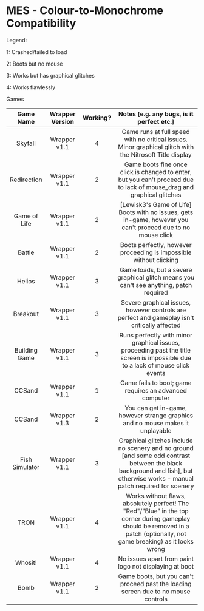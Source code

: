 # MES - Colour-to-Monochrome Compatibility

Legend:

1: Crashed/failed to load

2: Boots but no mouse

3: Works but has graphical glitches

4: Works flawlessly

Games

|Game Name|Wrapper Version|Working?|Notes [e.g. any bugs, is it perfect etc.]|
|:-------:|:---------:|:------------------:|:---------------------------------------:|
|Skyfall|Wrapper v1.1|4|Game runs at full speed with no critical issues. Minor graphical glitch with the Nitrosoft Title display|
|Redirection|Wrapper v1.1|2|Game boots fine once click is changed to enter, but you can't proceed due to lack of mouse_drag and graphical glitches|
|Game of Life|Wrapper v1.1|2|[Lewisk3's Game of Life] Boots with no issues, gets in-game, however you can't proceed due to no mouse click|
|Battle|Wrapper v1.1|2|Boots perfectly, however proceeding is impossible without clicking|
|Helios|Wrapper v1.1|3|Game loads, but a severe graphical glitch means you can't see anything, patch required|
|Breakout|Wrapper v1.1|3|Severe graphical issues, however controls are perfect and gameplay isn't critically affected|
|Building Game|Wrapper v1.1|3|Runs perfectly with minor graphical issues, proceeding past the title screen is impossible due to a lack of mouse click events|
|CCSand|Wrapper v1.1|1|Game fails to boot; game requires an advanced computer|
|CCSand|Wrapper v1.3|2|You can get in-game, however strange graphics and no mouse makes it unplayable|
|Fish Simulator|Wrapper v1.1|3|Graphical glitches include no scenery and no ground [and some odd contrast between the black background and fish], but otherwise works - manual patch required for scenery|
|TRON|Wrapper v1.1|4|Works without flaws, absolutely perfect! The "Red"/"Blue" in the top corner during gameplay should be removed in a patch (optionally, not game breaking) as it looks wrong|
|Whosit!|Wrapper v1.1|4|No issues apart from paint logo not displaying at boot|
|Bomb|Wrapper v1.1|2|Game boots, but you can't proceed past the loading screen due to no mouse controls|
